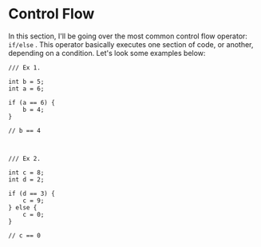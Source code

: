 # Control Flow

In this section, I'll be going over the most common control flow operator: `if/else` . This operator basically executes one section of code, or another, depending on a condition. Let's look some examples below:

```
/// Ex 1.

int b = 5;
int a = 6;

if (a == 6) {
    b = 4;
}

// b == 4



/// Ex 2.

int c = 8;
int d = 2;

if (d == 3) {
    c = 9;
} else {
    c = 0;
}

// c == 0
```



